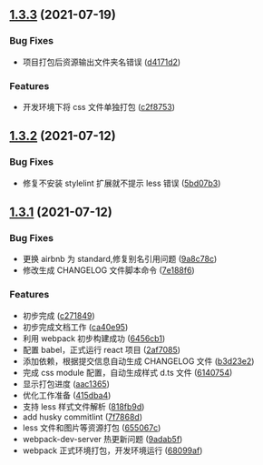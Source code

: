 ## [1.3.3](https://github.com/TiAmo126/basic-react-template/compare/v1.3.2...v1.3.3) (2021-07-19)

### Bug Fixes

- 项目打包后资源输出文件夹名错误 ([d4171d2](https://github.com/TiAmo126/basic-react-template/commit/d4171d2a56bb9476df202eab54ca5b19909fb881))

### Features

- 开发环境下将 css 文件单独打包 ([c2f8753](https://github.com/TiAmo126/basic-react-template/commit/c2f8753b122348586595a45d009ec0881659e107))

## [1.3.2](https://github.com/TiAmo126/basic-react-template/compare/v1.3.1...v1.3.2) (2021-07-12)

### Bug Fixes

- 修复不安装 stylelint 扩展就不提示 less 错误 ([5bd07b3](https://github.com/TiAmo126/basic-react-template/commit/5bd07b3af942ba0087b314330e8286c59582ad8b))

## [1.3.1](https://github.com/TiAmo126/basic-react-template/compare/7f7868dd62c7b3965c62392ff757d31b3406a06a...v1.3.1) (2021-07-12)

### Bug Fixes

- 更换 airbnb 为 standard,修复别名引用问题 ([9a8c78c](https://github.com/TiAmo126/basic-react-template/commit/9a8c78c8b80eb47f4620498abc80851eec102dd1))
- 修改生成 CHANGELOG 文件脚本命令 ([7e188f6](https://github.com/TiAmo126/basic-react-template/commit/7e188f607d11c96540e178de4518c72a3ad7152b))

### Features

- 初步完成 ([c271849](https://github.com/TiAmo126/basic-react-template/commit/c271849a1cd7e4966c84f5db7f893300e272d44e))
- 初步完成文档工作 ([ca40e95](https://github.com/TiAmo126/basic-react-template/commit/ca40e9550fbde45ebbc191fc13f2445ae289a919))
- 利用 webpack 初步构建成功 ([6456cb1](https://github.com/TiAmo126/basic-react-template/commit/6456cb13dacd3dbf01143e400351d05ebe9a0b9f))
- 配置 babel，正式运行 react 项目 ([2af7085](https://github.com/TiAmo126/basic-react-template/commit/2af7085a746449a8083ae2cd7025734d7139de96))
- 添加依赖，根据提交信息自动生成 CHANGELOG 文件 ([b3d23e2](https://github.com/TiAmo126/basic-react-template/commit/b3d23e2bb051c4bb8b4173085d115a18c2846f73))
- 完成 css module 配置，自动生成样式 d.ts 文件 ([6140754](https://github.com/TiAmo126/basic-react-template/commit/614075414b21e5bef242b0e44c06959d238d23b4))
- 显示打包进度 ([aac1365](https://github.com/TiAmo126/basic-react-template/commit/aac1365d820fc0092e33e19d09d933d5e3c132b6))
- 优化工作准备 ([415dba4](https://github.com/TiAmo126/basic-react-template/commit/415dba4b179b33b587856c98650dbab6661d6518))
- 支持 less 样式文件解析 ([818fb9d](https://github.com/TiAmo126/basic-react-template/commit/818fb9d99d9a6e43f9144fd520ac481db9765931))
- add husky commitlint ([7f7868d](https://github.com/TiAmo126/basic-react-template/commit/7f7868dd62c7b3965c62392ff757d31b3406a06a))
- less 文件和图片等资源打包 ([655067c](https://github.com/TiAmo126/basic-react-template/commit/655067c948051859478e7213ab858f55faa17553))
- webpack-dev-server 热更新问题 ([9adab5f](https://github.com/TiAmo126/basic-react-template/commit/9adab5f169340f0cc7342717de7ca963ad8fe400))
- webpack 正式环境打包，开发环境运行 ([68099af](https://github.com/TiAmo126/basic-react-template/commit/68099af993c7b73ea7067ad158122917a0604765))
